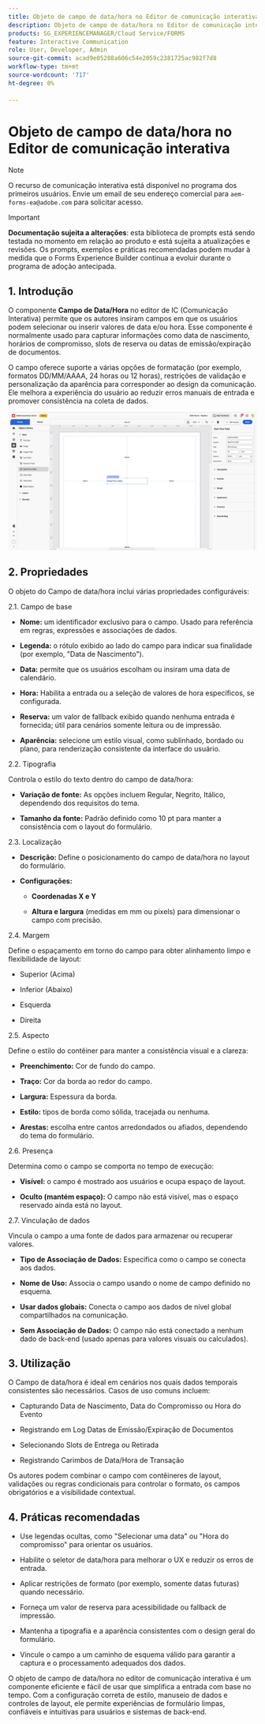 ```yaml
---
title: Objeto de campo de data/hora no Editor de comunicação interativa
description: Objeto de campo de data/hora no Editor de comunicação interativa no AEM Forms para permitir que os autores insiram campos em que os usuários podem selecionar ou inserir valores de data e/ou hora.
products: SG_EXPERIENCEMANAGER/Cloud Service/FORMS
feature: Interactive Communication
role: User, Developer, Admin
source-git-commit: acad9e05288a606c54e2059c2381725ac982f7d8
workflow-type: tm+mt
source-wordcount: '717'
ht-degree: 0%

---
```



# Objeto de campo de data/hora no Editor de comunicação interativa

>[!NOTE]
>
> O recurso de comunicação interativa está disponível no programa dos primeiros usuários. Envie um email de seu endereço comercial para `aem-forms-ea@adobe.com` para solicitar acesso.

>[!IMPORTANT]
>
> **Documentação sujeita a alterações**: esta biblioteca de prompts está sendo testada no momento em relação ao produto e está sujeita a atualizações e revisões. Os prompts, exemplos e práticas recomendadas podem mudar à medida que o Forms Experience Builder continua a evoluir durante o programa de adoção antecipada.

## &#x200B;1. Introdução

O componente **Campo de Data/Hora** no editor de IC (Comunicação Interativa) permite que os autores insiram campos em que os usuários podem selecionar ou inserir valores de data e/ou hora. Esse componente é normalmente usado para capturar informações como data de nascimento, horários de compromisso, slots de reserva ou datas de emissão/expiração de documentos.

O campo oferece suporte a várias opções de formatação (por exemplo, formatos DD/MM/AAAA, 24 horas ou 12 horas), restrições de validação e personalização da aparência para corresponder ao design da comunicação. Ele melhora a experiência do usuário ao reduzir erros manuais de entrada e promover consistência na coleta de dados.

![Localizar IC Docu](/help/forms/interactive-communication/assets/datetime.png)

## &#x200B;2. Propriedades

O objeto do Campo de data/hora inclui várias propriedades configuráveis:

2.1. Campo de base

- **Nome:** um identificador exclusivo para o campo. Usado para referência em regras, expressões e associações de dados.

- **Legenda:** o rótulo exibido ao lado do campo para indicar sua finalidade (por exemplo, &quot;Data de Nascimento&quot;).

- **Data:** permite que os usuários escolham ou insiram uma data de calendário.

- **Hora:** Habilita a entrada ou a seleção de valores de hora específicos, se configurada.

- **Reserva:** um valor de fallback exibido quando nenhuma entrada é fornecida; útil para cenários somente leitura ou de impressão.

- **Aparência:** selecione um estilo visual, como sublinhado, bordado ou plano, para renderização consistente da interface do usuário.

2.2. Tipografia

Controla o estilo do texto dentro do campo de data/hora:

- **Variação de fonte:** As opções incluem Regular, Negrito, Itálico, dependendo dos requisitos do tema.

- **Tamanho da fonte:** Padrão definido como 10 pt para manter a consistência com o layout do formulário.

2.3. Localização

- **Descrição:** Define o posicionamento do campo de data/hora no layout do formulário.

- **Configurações:**

   - **Coordenadas X e Y**

   - **Altura e largura** (medidas em mm ou pixels) para dimensionar o campo com precisão.

2.4. Margem

Define o espaçamento em torno do campo para obter alinhamento limpo e flexibilidade de layout:

- Superior (Acima)

- Inferior (Abaixo)

- Esquerda

- Direita

2.5. Aspecto

Define o estilo do contêiner para manter a consistência visual e a clareza:

- **Preenchimento:** Cor de fundo do campo.

- **Traço:** Cor da borda ao redor do campo.

- **Largura:** Espessura da borda.

- **Estilo:** tipos de borda como sólida, tracejada ou nenhuma.

- **Arestas:** escolha entre cantos arredondados ou afiados, dependendo do tema do formulário.

2.6. Presença

Determina como o campo se comporta no tempo de execução:

- **Visível:** o campo é mostrado aos usuários e ocupa espaço de layout.

- **Oculto (mantém espaço):** O campo não está visível, mas o espaço reservado ainda está no layout.

2.7. Vinculação de dados

Vincula o campo a uma fonte de dados para armazenar ou recuperar valores.

- **Tipo de Associação de Dados:** Especifica como o campo se conecta aos dados.

- **Nome de Uso:** Associa o campo usando o nome de campo definido no esquema.

- **Usar dados globais:** Conecta o campo aos dados de nível global compartilhados na comunicação.

- **Sem Associação de Dados:** O campo não está conectado a nenhum dado de back-end (usado apenas para valores visuais ou calculados).

## &#x200B;3. Utilização

O Campo de data/hora é ideal em cenários nos quais dados temporais consistentes são necessários. Casos de uso comuns incluem:

- Capturando Data de Nascimento, Data do Compromisso ou Hora do Evento

- Registrando em Log Datas de Emissão/Expiração de Documentos

- Selecionando Slots de Entrega ou Retirada

- Registrando Carimbos de Data/Hora de Transação

Os autores podem combinar o campo com contêineres de layout, validações ou regras condicionais para controlar o formato, os campos obrigatórios e a visibilidade contextual.

## &#x200B;4. Práticas recomendadas

- Use legendas ocultas, como &quot;Selecionar uma data&quot; ou &quot;Hora do compromisso&quot; para orientar os usuários.

- Habilite o seletor de data/hora para melhorar o UX e reduzir os erros de entrada.

- Aplicar restrições de formato (por exemplo, somente datas futuras) quando necessário.

- Forneça um valor de reserva para acessibilidade ou fallback de impressão.

- Mantenha a tipografia e a aparência consistentes com o design geral do formulário.

- Vincule o campo a um caminho de esquema válido para garantir a captura e o processamento adequados dos dados.

O objeto de campo de data/hora no editor de comunicação interativa é um componente eficiente e fácil de usar que simplifica a entrada com base no tempo. Com a configuração correta de estilo, manuseio de dados e controles de layout, ele permite experiências de formulário limpas, confiáveis e intuitivas para usuários e sistemas de back-end.